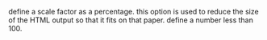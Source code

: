 define a scale factor as a percentage. this option is used to reduce the size of the HTML output so that it fits on that paper. define a number less than 100.